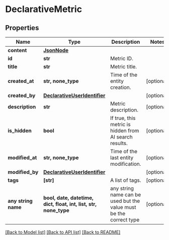 # DeclarativeMetric


## Properties
Name | Type | Description | Notes
------------ | ------------- | ------------- | -------------
**content** | [**JsonNode**](JsonNode.md) |  | 
**id** | **str** | Metric ID. | 
**title** | **str** | Metric title. | 
**created_at** | **str, none_type** | Time of the entity creation. | [optional] 
**created_by** | [**DeclarativeUserIdentifier**](DeclarativeUserIdentifier.md) |  | [optional] 
**description** | **str** | Metric description. | [optional] 
**is_hidden** | **bool** | If true, this metric is hidden from AI search results. | [optional] 
**modified_at** | **str, none_type** | Time of the last entity modification. | [optional] 
**modified_by** | [**DeclarativeUserIdentifier**](DeclarativeUserIdentifier.md) |  | [optional] 
**tags** | **[str]** | A list of tags. | [optional] 
**any string name** | **bool, date, datetime, dict, float, int, list, str, none_type** | any string name can be used but the value must be the correct type | [optional]

[[Back to Model list]](../README.md#documentation-for-models) [[Back to API list]](../README.md#documentation-for-api-endpoints) [[Back to README]](../README.md)


